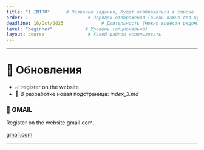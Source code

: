 ```yaml
---
title: "1 INTRO"      # Название задания, будет отображаться в списке
order: 1                      # Порядок отображения (очень важно для курса)
deadline: 16/Oct/2025              # Длительность (можно вывести рядом)
level: "beginner"            # Уровень (опционально)
layout: course                # Какой шаблон использовать
---
```



---

# 📅 Обновления

- ✅ register on the website
- 🚧 В разработке новая подстраница: *index_3.md*

<div class="card">
  <h3>🔑 GMAIL</h3>
  <p>Register on the website gmail.com.</p>
  <a href="https://mail.google.com/" class="button">gmail.com</a>
</div>

---

